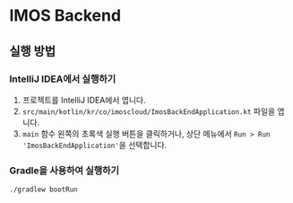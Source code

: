 # IMOS Backend

## 실행 방법

### IntelliJ IDEA에서 실행하기
1. 프로젝트를 IntelliJ IDEA에서 엽니다.
2. `src/main/kotlin/kr/co/imoscloud/ImosBackEndApplication.kt` 파일을 엽니다.
3. `main` 함수 왼쪽의 초록색 실행 버튼을 클릭하거나, 상단 메뉴에서 `Run > Run 'ImosBackEndApplication'`을 선택합니다.

### Gradle을 사용하여 실행하기
```bash
./gradlew bootRun
```
